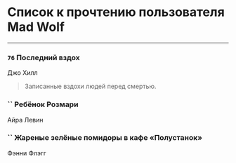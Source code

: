 # Список к прочтению пользователя Mad Wolf
---

### `76` Последний вздох
Джо Хилл
> Записанные вздохи людей перед смертью.

### `` Ребёнок Розмари
Айра Левин

### `` Жареные зелёные помидоры в кафе «Полустанок»
Фэнни Флэгг

